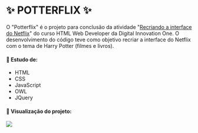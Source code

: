 # ✨ POTTERFLIX ✨
O "Potterflix" é o projeto para conclusão da atividade "<a href="https://web.dio.me/project/recriando-a-interface-do-netflix/learning/a9150215-27d5-4a2c-8870-b1eb109e257a?back=/track/html-web-developer" target="_blank">Recriando a interface do Netflix</a>" do curso HTML Web Developer da Digital Innovation One.
O desenvolvimento do código teve como objetivo recriar a interface do Netflix com o tema de Harry Potter (filmes e livros).

#### 📌 Estudo de:
- HTML
- CSS
- JavaScript
- OWL
- JQuery

#### 📌 Visualização do projeto:

<p align="left">
  <img src="/img/gif_potterflix.gif">
</p>
